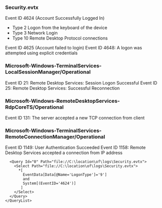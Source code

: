 
### Security.evtx

Event ID 4624 (Account Successfully Logged In)
+ Type 2 Logon from the keyboard of the device
+ Type 3 Network Login
+ Type 10 Remote Desktop Protocol connections

Event ID 4625 (Account failed to login)
Event ID 4648: A logon was attempted using explicit credentials


### Microsoft-Windows-TerminalServices-LocalSessionManager/Operational

Event ID 21: Remote Desktop Services: Session Logon Successful
Event ID 25: Remote Desktop Services: Successful Reconnection 

### Microsoft-Windows-RemoteDesktopServices-RdpCoreTS/Operational

Event ID 131: The server accepted a new TCP connection from client 

### Microsoft-Windows-TerminalServices-RemoteConnectionManager/Operational

Event ID 1149: User Authentication Succeeded
Event ID 1158: Remote Desktop Services accepted a connection from IP address <ipAddress>


```<QueryList>
  <Query Id="0" Path="file://C:\location\of\logs\Security.evtx">
    <Select Path="file://C:\location\of\logs\Security.evtx">
      *[
        EventData[Data[@Name='LogonType']='9']
        and
        System[(EventID='4624')]
       ] 
    </Select>
  </Query>
</QueryList>
```
